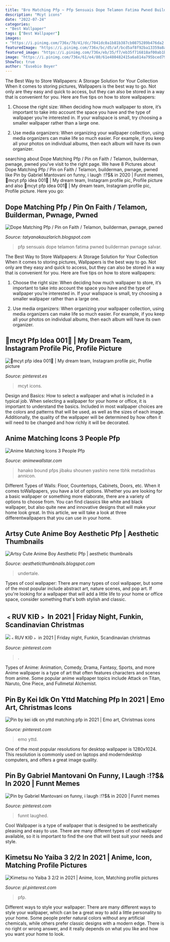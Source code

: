 ```yaml
---
title: "Bro Matching Pfp ~ Pfp Sensuais Dope Telamon Fatima Pwned Builderman Pwnage Salvar"
description: "Mcyt icons"
date: "2022-07-24"
categories:
- "Best Wallpaper"
tags: ["Best Wallpaper"]
images:
- "https://i.pinimg.com/736x/70/41/dc/7041dc0a1b81b387cb0875289b476da2.jpg"
featuredImage: "https://i.pinimg.com/736x/bc/d5/af/bcd5af8f92ba13359a8a2ad316255eae.jpg"
featured_image: "https://i.pinimg.com/736x/eb/35/f7/eb35f716818af00ab1b4783fd076e2fa.jpg"
image: "https://i.pinimg.com/736x/61/e4/80/61e480482415a6a814a795bced7935d6.jpg"
ShowToc: true
author: "Eusebio Boyer"
---
```



The Best Way to Store Wallpapers: A Storage Solution for Your Collection
When it comes to storing pictures, Wallpapers is the best way to go. Not only are they easy and quick to access, but they can also be stored in a way that is convenient for you. Here are five tips on how to store wallpapers:
1) Choose the right size: When deciding how much wallpaper to store, it’s important to take into account the space you have and the type of wallpaper you’re interested in. If your wallspace is small, try choosing a smaller wallpaper rather than a large one.

2) Use media organizers: When organizing your wallpaper collection, using media organizers can make life so much easier. For example, if you keep all your photos on individual albums, then each album will have its own organizer.

	

		
searching about Dope Matching Pfp / Pin on Faith / Telamon, builderman, pwnage, pwned you've visit to the right page. We have 8 Pictures about Dope Matching Pfp / Pin on Faith / Telamon, builderman, pwnage, pwned like Pin by Gabriel Mantovani on funny, i laugh :!?$&amp; in 2020 | Funnt memes, 💫mcyt pfp idea 001💫 | My dream team, Instagram profile pic, Profile picture and also 💫mcyt pfp idea 001💫 | My dream team, Instagram profile pic, Profile picture. Here you go:
		
    
## Dope Matching Pfp / Pin On Faith / Telamon, Builderman, Pwnage, Pwned

<img loading=lazy src="https://i.pinimg.com/736x/fd/9e/e7/fd9ee7d32fc3e180b346b57d99f101a6.jpg" onerror="this.onerror=null;this.src='https://tse1.mm.bing.net/th?id=OIP.qnAeCCS5xRM7r_WoobsGYQHaHa&amp;pid=15.1';" alt="Dope Matching Pfp / Pin on Faith / Telamon, builderman, pwnage, pwned">

_Source: tatyanakauzlarich.blogspot.com_

>pfp sensuais dope telamon fatima pwned builderman pwnage salvar. 

	

The Best Way to Store Wallpapers: A Storage Solution for Your Collection
When it comes to storing pictures, Wallpapers is the best way to go. Not only are they easy and quick to access, but they can also be stored in a way that is convenient for you. Here are five tips on how to store wallpapers:
1) Choose the right size: When deciding how much wallpaper to store, it’s important to take into account the space you have and the type of wallpaper you’re interested in. If your wallspace is small, try choosing a smaller wallpaper rather than a large one.

2) Use media organizers: When organizing your wallpaper collection, using media organizers can make life so much easier. For example, if you keep all your photos on individual albums, then each album will have its own organizer.

    
## 💫mcyt Pfp Idea 001💫 | My Dream Team, Instagram Profile Pic, Profile Picture

<img loading=lazy src="https://i.pinimg.com/736x/4b/82/2d/4b822d1f39d43dbfa578640fb0765e13.jpg" onerror="this.onerror=null;this.src='https://tse3.mm.bing.net/th?id=OIP.D0soLeQLeh4y7VLQOxh41gHaHY&amp;pid=15.1';" alt="💫mcyt pfp idea 001💫 | My dream team, Instagram profile pic, Profile picture">

_Source: pinterest.es_

>mcyt icons. 

	

Design and Basics: How to select a wallpaper and what is included in a typical job.
When selecting a wallpaper for your home or office, it is important to understand the basics. Included in most wallpaper choices are the colors and patterns that will be used, as well as the sizes of each image. Additionally, the quality of the wallpaper will be determined by how often it will need to be changed and how richly it will be decorated.

    
## Anime Matching Icons 3 People Pfp

<img loading=lazy src="https://i.pinimg.com/originals/4c/89/0c/4c890c0661bddef4483d2b966807f57b.png" onerror="this.onerror=null;this.src='https://tse3.mm.bing.net/th?id=OIP.piBCHXOHLKxTYs-Ienn1-wAAAA&amp;pid=15.1';" alt="Anime Matching Icons 3 People Pfp">

_Source: animewallstar.com_

>hanako bound pfps jibaku shounen yashiro nene tbhk metadinhas annicon. 

	

Different Types of Walls: Floor, Countertops, Cabinets, Doors, etc.
When it comes toWallpapers, you have a lot of options. Whether you are looking for a basic wallpaper or something more elaborate, there are a variety of options to choose from. You can find classics like white and black wallpaper, but also quite new and innovative designs that will make your home look great. In this article, we will take a look at three differentwallpapers that you can use in your home.

    
## Artsy Cute Anime Boy Aesthetic Pfp | Aesthetic Thumbnails

<img loading=lazy src="https://pm1.narvii.com/6561/8b41a93df737013b1baef43d571726b3662327d4_hq.jpg" onerror="this.onerror=null;this.src='https://tse1.mm.bing.net/th?id=OIP.Cbfbn85pnP5SZ5mhioxYtQHaG5&amp;pid=15.1';" alt="Artsy Cute Anime Boy Aesthetic Pfp | aesthetic thumbnails">

_Source: aestheticthumbnails.blogspot.com_

>undertale. 

	

Types of cool wallpaper:
There are many types of cool wallpaper, but some of the most popular include abstract art, nature scenes, and pop art. If you're looking for a wallpaper that will add a little life to your home or office space, consider something that's both stylish and classic.

    
## ﹤RUV ҞIÐ﹥ In 2021 | Friday Night, Funkin, Scandinavian Christmas

<img loading=lazy src="https://i.pinimg.com/736x/bc/d5/af/bcd5af8f92ba13359a8a2ad316255eae.jpg" onerror="this.onerror=null;this.src='https://tse1.mm.bing.net/th?id=OIP.dxuQfQ6vdkFb58366QOjeAAAAA&amp;pid=15.1';" alt="﹤RUV ҞIÐ﹥ in 2021 | Friday night, Funkin, Scandinavian christmas">

_Source: pinterest.com_

>. 

	

Types of Anime: Animation, Comedy, Drama, Fantasy, Sports, and more
Anime wallpaper is a type of art that often features characters and scenes from anime. Some popular anime wallpaper topics include Attack on Titan, Naruto, One Piece, and Fullmetal Alchemist.

    
## Pin By Kei Idk On Yttd Matching Pfp In 2021 | Emo Art, Christmas Icons

<img loading=lazy src="https://i.pinimg.com/736x/61/e4/80/61e480482415a6a814a795bced7935d6.jpg" onerror="this.onerror=null;this.src='https://tse2.mm.bing.net/th?id=OIP.Olummv5NJDl3ielCkD62dAAAAA&amp;pid=15.1';" alt="Pin by kei idk on yttd matching pfp in 2021 | Emo art, Christmas icons">

_Source: pinterest.com_

>emo yttd. 

	

One of the most popular resolutions for desktop wallpaper is 1280x1024. This resolution is commonly used on laptops and moderndesktop computers, and offers a great image quality.

    
## Pin By Gabriel Mantovani On Funny, I Laugh :!?$&amp; In 2020 | Funnt Memes

<img loading=lazy src="https://i.pinimg.com/736x/eb/35/f7/eb35f716818af00ab1b4783fd076e2fa.jpg" onerror="this.onerror=null;this.src='https://tse3.mm.bing.net/th?id=OIP.wwhWyrHmGtXP4AjOy5UKjQHaIU&amp;pid=15.1';" alt="Pin by Gabriel Mantovani on funny, i laugh :!?$&amp; in 2020 | Funnt memes">

_Source: pinterest.com_

>funnt laughed. 

	

Cool Wallpaper is a type of wallpaper that is designed to be aesthetically pleasing and easy to use. There are many different types of cool wallpaper available, so it is important to find the one that will best suit your needs and style.

    
## Kimetsu No Yaiba 3 2/2 In 2021 | Anime, Icon, Matching Profile Pictures

<img loading=lazy src="https://i.pinimg.com/736x/70/41/dc/7041dc0a1b81b387cb0875289b476da2.jpg" onerror="this.onerror=null;this.src='https://tse1.mm.bing.net/th?id=OIP.PVEiPcJwQjbFUoTl79pxeAHaH5&amp;pid=15.1';" alt="Kimetsu no Yaiba 3 2/2 in 2021 | Anime, Icon, Matching profile pictures">

_Source: pl.pinterest.com_

>pfp. 

	

Different ways to style your wallpaper:
There are many different ways to style your wallpaper, which can be a great way to add a little personality to your home. Some people prefer natural colors without any artificial chemicals, while others prefer classic designs with a modern edge. There is no right or wrong answer, and it really depends on what you like and how you want your home to look.

